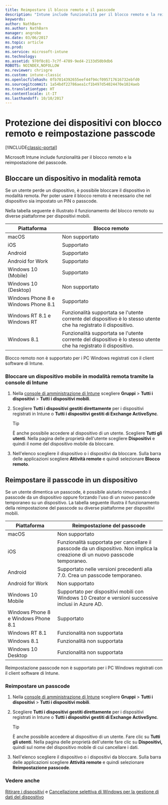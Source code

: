 ```yaml
---
title: Reimpostare il blocco remoto e il passcode
description: "Intune include funzionalità per il blocco remoto e la reimpostazione del passcode."
keywords: 
author: NathBarn
ms.author: NathBarn
manager: angrobe
ms.date: 03/06/2017
ms.topic: article
ms.prod: 
ms.service: microsoft-intune
ms.technology: 
ms.assetid: 970f8c81-7c7f-4789-9ed4-2133d50b9db6
ROBOTS: NOINDEX,NOFOLLOW
ms.reviewer: chrisgre
ms.custom: intune-classic
ms.openlocfilehash: 0fb7014392655eef44f94cf095717616732ebfd0
ms.sourcegitcommit: 1a54bdf22786aea1cf1b497d54024470e1024aeb
ms.translationtype: HT
ms.contentlocale: it-IT
ms.lasthandoff: 10/10/2017
---
```

# <a name="help-protect-your-devices-with-remote-lock-and-passcode-reset"></a>Protezione dei dispositivi con blocco remoto e reimpostazione passcode

[!INCLUDE[classic-portal](../includes/classic-portal.md)]

Microsoft Intune include funzionalità per il blocco remoto e la reimpostazione del passcode.

## <a name="lock-a-device-remotely"></a>Bloccare un dispositivo in modalità remota
Se un utente perde un dispositivo, è possibile bloccare il dispositivo in modalità remota. Per poter usare il blocco remoto è necessario che nel dispositivo sia impostato un PIN o passcode.

Nella tabella seguente è illustrato il funzionamento del blocco remoto su diverse piattaforme per dispositivi mobili.

|Piattaforma|Blocco remoto|
|------------|---------------|
|macOS|Non supportato|
|iOS|Supportato|
|Android|Supportato|
|Android for Work|Supportato|
|Windows 10 (Mobile)|Supportato|
|Windows 10 (Desktop)|Non supportato|
|Windows Phone 8 e Windows Phone 8.1|Supportato|
|Windows RT 8.1 e Windows RT|Funzionalità supportata se l'utente corrente del dispositivo è lo stesso utente che ha registrato il dispositivo.|
|Windows 8.1|Funzionalità supportata se l'utente corrente del dispositivo è lo stesso utente che ha registrato il dispositivo.|

Blocco remoto non è supportato per i PC Windows registrati con il client software di Intune.

### <a name="lock-a-mobile-device-remotely-through-the-intune-console"></a>Bloccare un dispositivo mobile in modalità remota tramite la console di Intune

1.  Nella [console di amministrazione di Intune](https://manage.microsoft.com/) scegliere **Gruppi** &gt; **Tutti i dispositivi** &gt; **Tutti i dispositivi mobili**.

2.  Scegliere **Tutti i dispositivi gestiti direttamente** per i dispositivi registrati in Intune o **Tutti i dispositivi gestiti di Exchange ActiveSync**.

    > [!TIP]
    > È anche possibile accedere al dispositivo di un utente. Scegliere **Tutti gli utenti**. Nella pagina delle proprietà dell'utente scegliere **Dispositivi** e quindi il nome del dispositivo mobile da bloccare.

3.  Nell'elenco scegliere il dispositivo o i dispositivi da bloccare. Sulla barra delle applicazioni scegliere **Attività remote** e quindi selezionare **Blocco remoto**.

## <a name="reset-the-passcode-on-a-device"></a>Reimpostare il passcode in un dispositivo
Se un utente dimentica un passcode, è possibile aiutarlo rimuovendo il passcode da un dispositivo oppure forzando l'uso di un nuovo passcode temporaneo su un dispositivo. La tabella seguente illustra il funzionamento della reimpostazione del passcode su diverse piattaforme per dispositivi mobili.

|Piattaforma|Reimpostazione del passcode|
|------------|------------------|
|macOS|Non supportato|
|iOS|Funzionalità supportata per cancellare il passcode da un dispositivo. Non implica la creazione di un nuovo passcode temporaneo.|
|Android|Supportato nelle versioni precedenti alla 7.0. Crea un passcode temporaneo.|
|Android for Work|Non supportato|
|Windows 10 Mobile|Supportato per dispositivi mobili con Windows 10 Creator e versioni successive inclusi in Azure AD.|
|Windows Phone 8 e Windows Phone 8.1|Supportato|
|Windows RT 8.1|Funzionalità non supportata|
|Windows 8.1|Funzionalità non supportata|
|Windows 10 Desktop|Funzionalità non supportata|

Reimpostazione passcode non è supportato per i PC Windows registrati con il client software di Intune.

### <a name="reset-a-passcode"></a>Reimpostare un passcode

1.  Nella [console di amministrazione di Intune](https://manage.microsoft.com/) scegliere **Gruppi** &gt; **Tutti i dispositivi** &gt; **Tutti i dispositivi mobili**.

2.  Scegliere **Tutti i dispositivi gestiti direttamente** per i dispositivi registrati in Intune o **Tutti i dispositivi gestiti di Exchange ActiveSync**.

    > [!TIP]
    > È anche possibile accedere al dispositivo di un utente. Fare clic su **Tutti gli utenti**. Nella pagina delle proprietà dell'utente fare clic su **Dispositivi,** quindi sul nome del dispositivo mobile di cui cancellare i dati.

3.  Nell'elenco scegliere il dispositivo o i dispositivi da bloccare. Sulla barra delle applicazioni scegliere **Attività remote** e quindi selezionare **Reimpostazione passcode**.


### <a name="see-also"></a>Vedere anche
[Ritirare i dispositivi](retire-devices-from-microsoft-intune-management.md) e [Cancellazione selettiva di Windows per la gestione di dati del dispositivo](http://technet.microsoft.com/library/dn486874.aspx)
